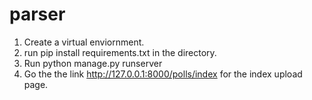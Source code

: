 # parser
1. Create a virtual enviornment.
2. run pip install requirements.txt in the directory.
3. Run python manage.py runserver
4. Go the the link http://127.0.0.1:8000/polls/index for the index upload page.
